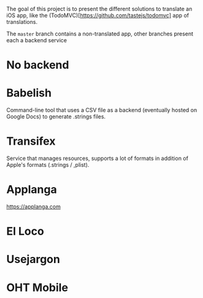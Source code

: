 
The goal of this project is to present the different solutions to translate an iOS app, like the (TodoMVC)[https://github.com/tastejs/todomvc] app of translations.

The `master` branch contains a non-translated app, other branches present each a backend service 

# No backend

# Babelish

Command-line tool that uses a CSV file as a backend (eventually hosted on Google Docs) to generate .strings files.

# Transifex

Service that manages resources, supports a lot of formats in addition of Apple's formats (.strings / ,plist).

# Applanga

https://applanga.com

# El Loco

# Usejargon

# OHT Mobile

